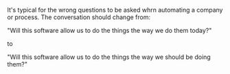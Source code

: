 <!-- TITLE: Automating With Software -->

It's typical for the wrong questions to be asked whrn automating a company or process. The conversation should change from:

"Will this software allow us to do the things the way we do them today?"

to

"Will this software allow us to do the things the way we should be doing them?"